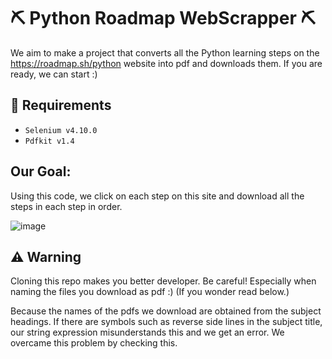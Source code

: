 # ⛏ Python Roadmap WebScrapper ⛏
We aim to make a project that converts all the Python learning steps on the https://roadmap.sh/python website into pdf and downloads them. If you are ready, we can start :)

## 🧬 Requirements
* `Selenium v4.10.0`
* `Pdfkit v1.4`

## Our Goal:
Using this code, we click on each step on this site and download all the steps in each step in order.

![image](https://github.com/furkancankay/PythonRoadmapWebScrapper/assets/139324087/fba8ff94-3b37-42a6-8888-7493bd27d82a)


## ⚠️ Warning

Cloning this repo makes you better developer. Be careful! Especially when naming the files you download as pdf :)   (If you wonder read below.)

Because the names of the pdfs we download are obtained from the subject headings. If there are symbols such as reverse side lines in the subject title, our string expression misunderstands this and we get an error. We overcame this problem by checking this.
